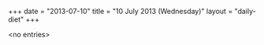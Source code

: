 +++
date = "2013-07-10"
title = "10 July 2013 (Wednesday)"
layout = "daily-diet"
+++


\<no entries\>
